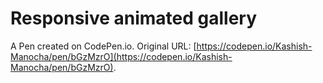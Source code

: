 # Responsive animated gallery

A Pen created on CodePen.io. Original URL: [https://codepen.io/Kashish-Manocha/pen/bGzMzrO](https://codepen.io/Kashish-Manocha/pen/bGzMzrO).
